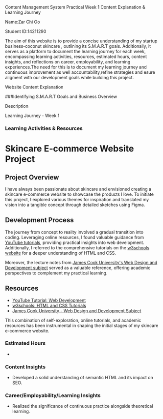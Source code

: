 Content Management System Practical Week 1 Content Explanation & Learning Journey

Name:Zar Chi Oo


Student ID:14211290


The aim of this website is to provide a concise understanding of my  startup business-coconut skincare , outlining its S.M.A.R.T goals. Additionally, it serves as a platform to document the learning journey for each week, encompassing learning activities, resources, estimated hours, content insights, and reflections on career, employability, and learning experiences.The need for this is to document my  learning journey and continuous improvement as well accountability,refine strategies and esure aligment with our development goals while building this project.




Website Content Explanation


###Identifying S.M.A.R.T Goals and Business Overview


Description



Learning Journey - Week 1


### Learning Activities & Resources

# Skincare E-commerce Website Project

## Project Overview

I have always been passionate about skincare and envisioned creating a skincare e-commerce website to showcase the products I love. To initiate this project, I explored various themes for inspiration and translated my vision into a tangible concept through detailed sketches using Figma.

## Development Process

The journey from concept to reality involved a gradual transition into coding. Leveraging online resources, I found valuable guidance from [YouTube tutorials](https://m.youtube.com/watch?v=G3e-cpL7ofc&pp=ygUbaHRtbCB0dXRvcmlhbCBmb3IgYmVnaW5uZXJz), providing practical insights into web development. Additionally, I referred to the comprehensive tutorials on the [w3schools website](https://www.w3schools.com/html/default.asp) for a deeper understanding of HTML and CSS.

Moreover, the lecture notes from [James Cook University's Web Design and Development subject](https://learn.jcu.edu.au/ultra/courses/_168839_1/outline) served as a valuable reference, offering academic perspectives to complement my practical learning.

## Resources

- [YouTube Tutorial: Web Development](https://m.youtube.com/watch?v=G3e-cpL7ofc&pp=ygUbaHRtbCB0dXRvcmlhbCBmb3IgYmVnaW5uZXJz)
- [w3schools: HTML and CSS Tutorials](https://www.w3schools.com/html/default.asp)
- [James Cook University - Web Design and Development Subject](https://learn.jcu.edu.au/ultra/courses/_168839_1/outline)

This combination of self-exploration, online tutorials, and academic resources has been instrumental in shaping the initial stages of my skincare e-commerce website.




### Estimated Hours

-
### Content Insights

- Developed a solid understanding of semantic HTML and its impact on SEO.


### Career/Employability/Learning Insights

- Realized the significance of continuous practice alongside theoretical learning.
  







